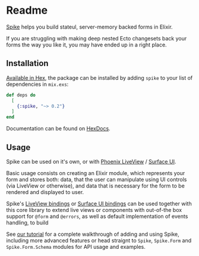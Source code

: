 # Readme

[Spike](https://github.com/hubertlepicki/spike) helps you build stateul,
server-memory backed forms in Elixir.

If you are struggling with making deep nested Ecto changesets back your forms
the way you like it, you may have ended up in a right place.

## Installation

[Available in Hex](https://hex.pm/packages/spike), the package can be installed
by adding `spike` to your list of dependencies in `mix.exs`:

```elixir
def deps do
  [
    {:spike, "~> 0.2"}
  ]
end
```

Documentation can be found on [HexDocs](https://hexdocs.pm/spike).

## Usage

Spike can be used on it's own, or with
[Phoenix LiveView](https://github.com/phoenixframework/phoenix_live_view) /
[Surface UI](https://surface-ui.org/).

Basic usage consists on creating an Elixir module, which represents your form
and stores both: data, that the user can manipulate using UI controls
(via LiveView or otherwise), and data that is necessary for the form to be
rendered and displayed to user.

Spike's [LiveView bindings](https://github.com/hubertlepicki/spike-liveview) or
[Surface UI bindings](https://github.com/hubertlepicki/spike-surface) can be
used together with this core library to extend live views or components with
out-of-the box support for `@form` and `@errors`, as well as default
implementation of events handling, to build

See [our tutorial](tutorial.md) for a complete walkthrough of adding and using
Spike, including more advanced features or head straignt to `Spike`, `Spike.Form`
and `Spike.Form.Schema` modules for API usage and examples.

